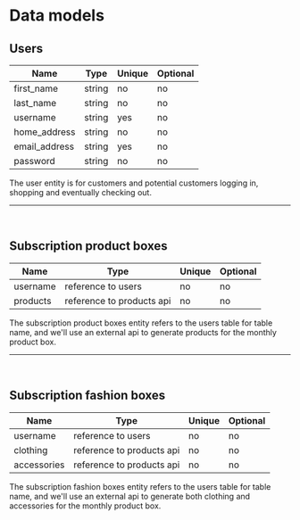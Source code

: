 # Data models

## Users
| Name | Type | Unique | Optional |
|-|-|-|-|
| first_name | string | no | no |
| last_name | string | no | no |
| username | string | yes | no |
| home_address | string | no | no |
| email_address | string | yes | no |
| password | string | no | no |

The user entity is for customers and potential customers logging in, shopping and eventually checking out.
___
` `
` `
` `

## Subscription product boxes

| Name | Type | Unique | Optional |
|-|-|-|-|
| username | reference to users | no | no |
| products | reference to products api | no | no |

The subscription product boxes entity refers to the users table for table name, and we'll use an external api to generate products for the monthly product box.
___
` `
` `
` `

## Subscription fashion boxes

| Name | Type | Unique | Optional |
|-|-|-|-|
| username | reference to users | no | no |
| clothing | reference to products api | no | no |
| accessories | reference to products api | no | no |

The subscription fashion boxes entity refers to the users table for table name, and we'll use an external api to generate both clothing and accessories for the monthly product box.
